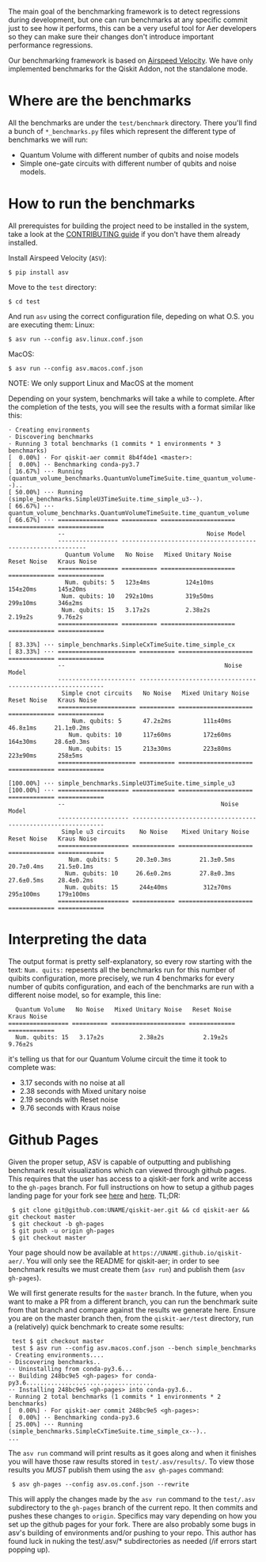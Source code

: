 The main goal of the benchmarking framework is to detect regressions during development, but one can run benchmarks at any specific commit just to see how it performs, this can be a very useful tool for Aer developers so they can make sure their changes don't introduce important performance regressions.

Our benchmarking framework is based on [Airspeed Velocity](https://asv.readthedocs.io/).
We have only implemented benchmarks for the Qiskit Addon, not the standalone mode.

# Where are the benchmarks
All the benchmarks are under the `test/benchmark` directory.
There you'll find a bunch of `*_benchmarks.py` files which represent the different type of benchmarks we will run:
- Quantum Volume with different number of qubits and noise models
- Simple one-gate circuits with different number of qubits and noise models.


# How to run the benchmarks
All prerequistes for building the project need to be installed in the system, take a look at the [CONTRIBUTING guide](.github/CONTRIBUTING.md) if you don't have them already installed.

Install Airspeed Velocity (`ASV`):
```
$ pip install asv
```

Move to the `test` directory:
```
$ cd test
```

And run `asv` using the correct configuration file, depeding on what O.S. you are executing them:
Linux:
```
$ asv run --config asv.linux.conf.json
```

MacOS:
```
$ asv run --config asv.macos.conf.json
```

NOTE: We only support Linux and MacOS at the moment

Depending on your system, benchmarks will take a while to complete.
After the completion of the tests, you will see the results with a format similar like this:
```
· Creating environments
· Discovering benchmarks
· Running 3 total benchmarks (1 commits * 1 environments * 3 benchmarks)
[  0.00%] · For qiskit-aer commit 8b4f4de1 <master>:
[  0.00%] ·· Benchmarking conda-py3.7
[ 16.67%] ··· Running (quantum_volume_benchmarks.QuantumVolumeTimeSuite.time_quantum_volume--)..
[ 50.00%] ··· Running (simple_benchmarks.SimpleU3TimeSuite.time_simple_u3--).
[ 66.67%] ··· quantum_volume_benchmarks.QuantumVolumeTimeSuite.time_quantum_volume
[ 66.67%] ··· ================= ========== ===================== ============= =============
              --                                        Noise Model                         
              ----------------- ------------------------------------------------------------
                Quantum Volume   No Noise   Mixed Unitary Noise   Reset Noise   Kraus Noise 
              ================= ========== ===================== ============= =============
                Num. qubits: 5   123±4ms          124±10ms          154±20ms      145±20ms  
               Num. qubits: 10   292±10ms         319±50ms          299±10ms      346±2ms   
               Num. qubits: 15   3.17±2s          2.38±2s           2.19±2s       9.76±2s   
              ================= ========== ===================== ============= =============

[ 83.33%] ··· simple_benchmarks.SimpleCxTimeSuite.time_simple_cx
[ 83.33%] ··· ====================== ========== ===================== ============= =============
              --                                             Noise Model                         
              ---------------------- ------------------------------------------------------------
               Simple cnot circuits   No Noise   Mixed Unitary Noise   Reset Noise   Kraus Noise 
              ====================== ========== ===================== ============= =============
                  Num. qubits: 5      47.2±2ms         111±40ms          46.8±1ms     21.1±0.2ms 
                 Num. qubits: 10      117±60ms         172±60ms          164±30ms     28.6±0.3ms 
                 Num. qubits: 15      213±30ms         223±80ms          223±90ms      258±5ms   
              ====================== ========== ===================== ============= =============

[100.00%] ··· simple_benchmarks.SimpleU3TimeSuite.time_simple_u3
[100.00%] ··· ==================== ============ ===================== ============= =============
              --                                            Noise Model                          
              -------------------- --------------------------------------------------------------
               Simple u3 circuits    No Noise    Mixed Unitary Noise   Reset Noise   Kraus Noise 
              ==================== ============ ===================== ============= =============
                 Num. qubits: 5     20.3±0.3ms        21.3±0.5ms        20.7±0.4ms    21.5±0.1ms 
                Num. qubits: 10     26.6±0.2ms        27.8±0.3ms        27.6±0.5ms    28.4±0.2ms 
                Num. qubits: 15      244±40ms          312±70ms         295±100ms     179±100ms  
              ==================== ============ ===================== ============= =============

```

# Interpreting the data

The output format is pretty self-explanatory, so every row starting with the text: `Num. quits:` repesents all the benchmarks run for this number of quibits configuration, more precisely, we run 4 benchmarks for every number of qubits configuration, and each of the benchmarks are run with a different noise model, so for example, this line:
```
  Quantum Volume   No Noise   Mixed Unitary Noise   Reset Noise   Kraus Noise
================= ========== ===================== ============= =============
  Num. qubits: 15   3.17±2s          2.38±2s           2.19±2s       9.76±2s
```
it's telling us that for our Quantum Volume circuit the time it took to complete was:
- 3.17 seconds with no noise at all
- 2.38 seconds with Mixed unitary noise
- 2.19 seconds with Reset noise
- 9.76 seconds with Kraus noise

# Github Pages

Given the proper setup, ASV is capable of outputting and publishing benchmark result visualizations which can viewed through github pages. This requires that the user has access to a qiskit-aer fork and write access to the `gh-pages` branch. For full instructions on how to setup a github pages landing page for your fork see [here](https://help.github.com/en/github/working-with-github-pages/creating-a-github-pages-site) and [here](). TL;DR:

```
 $ git clone git@github.com:UNAME/qiskit-aer.git && cd qiskit-aer && git checkout master
 $ git checkout -b gh-pages
 $ git push -u origin gh-pages
 $ git checkout master
```

Your page should now be available at `https://UNAME.github.io/qiskit-aer/`.
You will only see the README for qiskit-aer; in order to see benchmark results we must create them (`asv run`) and publish them (`asv gh-pages`).

We will first generate results for the `master` branch.
In the future, when you want to make a PR from a different branch, you can run the benchmark suite from that branch and compare against the results we generate here.
Ensure you are on the master branch then, from the `qiskit-aer/test` directory, run a (relatively) quick benchmark to create some results:

```
 test $ git checkout master
 test $ asv run --config asv.macos.conf.json --bench simple_benchmarks
· Creating environments....
· Discovering benchmarks..
·· Uninstalling from conda-py3.6...
·· Building 248bc9e5 <gh-pages> for conda-py3.6....................................
·· Installing 248bc9e5 <gh-pages> into conda-py3.6..
· Running 2 total benchmarks (1 commits * 1 environments * 2 benchmarks)
[  0.00%] · For qiskit-aer commit 248bc9e5 <gh-pages>:
[  0.00%] ·· Benchmarking conda-py3.6
[ 25.00%] ··· Running (simple_benchmarks.SimpleCxTimeSuite.time_simple_cx--)..
...
```

The `asv run` command will print results as it goes along and when it finishes you will have those raw results stored in `test/.asv/results/`.
To view those results you *MUST* publish them using the `asv gh-pages` command:

```
 $ asv gh-pages --config asv.os.conf.json --rewrite
```

This will apply the changes made by the `asv run` command to the `test/.asv` subdirectory to the `gh-pages` branch of the current repo.
It then commits and pushes these changes to `origin`.
Specifics may vary depending on how you set up the github pages for your fork. 
There are also probably some bugs in asv's building of environments and/or pushing to your repo. 
This author has found luck in nuking the test/.asv/* subdirectories as needed (/if errors start popping up).
